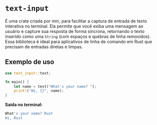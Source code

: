 # **`text-input`**  

É uma crate criada por min, para facilitar a captura de entrada de texto interativa no terminal. Ela permite que você exiba uma mensagem ao usuário e capture sua resposta de forma síncrona, retornando o texto inserido como uma `String` (com espaços e quebras de linha removidos). Essa biblioteca é ideal para aplicativos de linha de comando em Rust que precisam de entradas diretas e limpas.

## Exemplo de uso

```rust
use text_input::text;

fn main() {
    let name = text("What's your name? ");
    print!("Hi, {}", name);
}
```

**Saída no terminal:**

```powershell
What's your name? Rust
Hi, Rust
```
